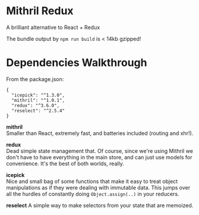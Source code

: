 # Mithril Redux

A brilliant alternative to React + Redux

The bundle output by `npm run build` is < 14kb gzipped!

# Dependencies Walkthrough
From the package.json:
```
{
  "icepick": "^1.3.0",
  "mithril": "^1.0.1",
  "redux": "^3.6.0",
  "reselect": "^2.5.4"
}
```

**mithril**  
Smaller than React, extremely fast, and batteries included (routing and xhr!).

**redux**  
Dead simple state management that. Of course, since we're using Mithril we don't
have to have everything in the main store, and can just use models for convenience.
It's the best of both worlds, really.

**icepick**  
Nice and small bag of some functions that make it easy to treat object manipulations
as if they were dealing with immutable data. This jumps over all the hurdles
of constantly doing `Object.assign(..)` in your reducers.

**reselect**
A simple way to make selectors from your state that are memoized.



